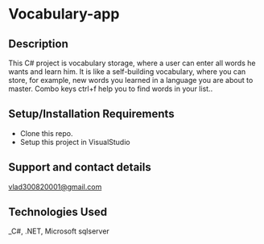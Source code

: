 # Vocabulary-app
## Description
This C# project is vocabulary storage, where a user can enter all words he wants and learn him. 
It is like a self-building vocabulary, where you can store, for example, new words you learned in a language you are about to master. 
Combo keys ctrl+f help you to find words in your list..

## Setup/Installation Requirements
* Clone this repo.
* Setup this project in VisualStudio

## Support and contact details

vlad300820001@gmail.com

## Technologies Used

_C#, .NET, Microsoft sqlserver